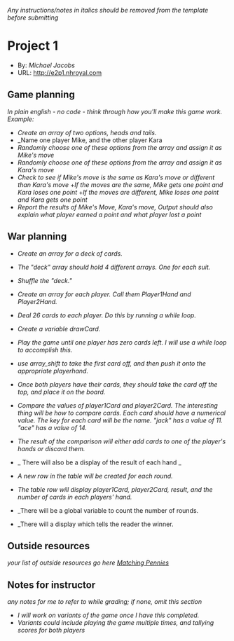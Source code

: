 _Any instructions/notes in italics should be removed from the template before submitting_

# Project 1
+ By: *Michael Jacobs*
+ URL: <http://e2p1.nhroyal.com>

## Game planning
_In plain english - no code - think through how you'll make this game work. Example:_
+ _Create an array of two options, heads and tails._
+ _Name one player Mike, and the other player Kara
+ _Randomly choose one of these options from the array and assign it as Mike's move_
+ _Randomly choose one of these options from the array and assign it as Kara's move_
+ _Check to see if Mike's move is the same as Kara's move or different than Kara's move_
+_If the moves are the same, Mike gets one point and Kara loses one point_
+_If the moves are different, Mike loses one point and Kara gets one point_
+ _Report the results of Mike's Move, Kara's move, Output should also explain what player earned a point and what player lost a point_

## War planning
+ _Create an array for a deck of cards._
+ _The "deck" array should hold 4 different arrays. One for each suit._
+ _Shuffle the "deck."_
+ _Create an array for each player. Call them Player1Hand and Player2Hand._
+ _Deal 26 cards to each player. Do this by running a while loop._
+ _Create a variable drawCard._

+ _Play the game until one player has zero cards left. I will use a while loop to accomplish this._

+ _use array_shift to take the first card off, and then push it onto the appropriate playerhand._
+ _Once both players have their cards, they should take the card off the top, and place it on the board._
+ _Compare the values of player1Card and player2Card. The interesting thing will be how to compare cards. Each card should have a numerical value. The key for each card will be the name. "jack" has a value of 11. "ace" has a value of 14._
+ _The result of the comparison will either add cards to one of the player's hands or discard them._
+ _ There will also be a display of the result of each hand _
+ _A new row in the table will be created for each round._
+ _The table row will display player1Card, player2Card, result, and the number of cards in each players' hand._
+ _There will be a global variable to count the number of rounds.
+ _There will a display which tells the reader the winner.









## Outside resources
*your list of outside resources go here*
*[Matching Pennies](https://en.wikipedia.org/wiki/Matching_pennies)*


## Notes for instructor
*any notes for me to refer to while grading; if none, omit this section*
+ _I will work on variants of the game once I have this completed._
+ _Variants could include playing the game multiple times, and tallying scores for both players_
